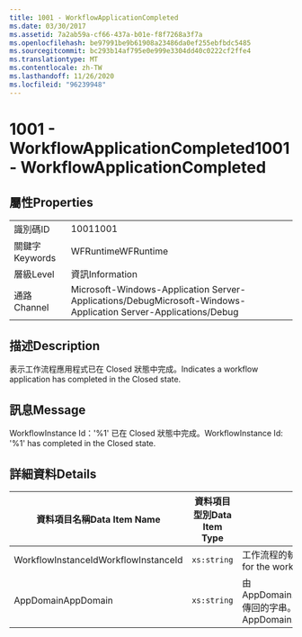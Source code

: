 ```yaml
---
title: 1001 - WorkflowApplicationCompleted
ms.date: 03/30/2017
ms.assetid: 7a2ab59a-cf66-437a-b01e-f8f7268a3f7a
ms.openlocfilehash: be97991be9b61908a23486da0ef255ebfbdc5485
ms.sourcegitcommit: bc293b14af795e0e999e3304dd40c0222cf2ffe4
ms.translationtype: MT
ms.contentlocale: zh-TW
ms.lasthandoff: 11/26/2020
ms.locfileid: "96239948"
---
```

# <a name="1001---workflowapplicationcompleted"></a><span data-ttu-id="974da-102">1001 - WorkflowApplicationCompleted</span><span class="sxs-lookup"><span data-stu-id="974da-102">1001 - WorkflowApplicationCompleted</span></span>

## <a name="properties"></a><span data-ttu-id="974da-103">屬性</span><span class="sxs-lookup"><span data-stu-id="974da-103">Properties</span></span>  
  
|||  
|-|-|  
|<span data-ttu-id="974da-104">識別碼</span><span class="sxs-lookup"><span data-stu-id="974da-104">ID</span></span>|<span data-ttu-id="974da-105">1001</span><span class="sxs-lookup"><span data-stu-id="974da-105">1001</span></span>|  
|<span data-ttu-id="974da-106">關鍵字</span><span class="sxs-lookup"><span data-stu-id="974da-106">Keywords</span></span>|<span data-ttu-id="974da-107">WFRuntime</span><span class="sxs-lookup"><span data-stu-id="974da-107">WFRuntime</span></span>|  
|<span data-ttu-id="974da-108">層級</span><span class="sxs-lookup"><span data-stu-id="974da-108">Level</span></span>|<span data-ttu-id="974da-109">資訊</span><span class="sxs-lookup"><span data-stu-id="974da-109">Information</span></span>|  
|<span data-ttu-id="974da-110">通路</span><span class="sxs-lookup"><span data-stu-id="974da-110">Channel</span></span>|<span data-ttu-id="974da-111">Microsoft-Windows-Application Server-Applications/Debug</span><span class="sxs-lookup"><span data-stu-id="974da-111">Microsoft-Windows-Application Server-Applications/Debug</span></span>|  
  
## <a name="description"></a><span data-ttu-id="974da-112">描述</span><span class="sxs-lookup"><span data-stu-id="974da-112">Description</span></span>  

 <span data-ttu-id="974da-113">表示工作流程應用程式已在 Closed 狀態中完成。</span><span class="sxs-lookup"><span data-stu-id="974da-113">Indicates a workflow application has completed in the Closed state.</span></span>  
  
## <a name="message"></a><span data-ttu-id="974da-114">訊息</span><span class="sxs-lookup"><span data-stu-id="974da-114">Message</span></span>  

 <span data-ttu-id="974da-115">WorkflowInstance Id：'%1' 已在 Closed 狀態中完成。</span><span class="sxs-lookup"><span data-stu-id="974da-115">WorkflowInstance Id: '%1' has completed in the Closed state.</span></span>  
  
## <a name="details"></a><span data-ttu-id="974da-116">詳細資料</span><span class="sxs-lookup"><span data-stu-id="974da-116">Details</span></span>  
  
|<span data-ttu-id="974da-117">資料項目名稱</span><span class="sxs-lookup"><span data-stu-id="974da-117">Data Item Name</span></span>|<span data-ttu-id="974da-118">資料項目型別</span><span class="sxs-lookup"><span data-stu-id="974da-118">Data Item Type</span></span>|<span data-ttu-id="974da-119">描述</span><span class="sxs-lookup"><span data-stu-id="974da-119">Description</span></span>|  
|--------------------|--------------------|-----------------|  
|<span data-ttu-id="974da-120">WorkflowInstanceId</span><span class="sxs-lookup"><span data-stu-id="974da-120">WorkflowInstanceId</span></span>|`xs:string`|<span data-ttu-id="974da-121">工作流程的執行個體 ID。</span><span class="sxs-lookup"><span data-stu-id="974da-121">The instance id for the workflow</span></span>|  
|<span data-ttu-id="974da-122">AppDomain</span><span class="sxs-lookup"><span data-stu-id="974da-122">AppDomain</span></span>|`xs:string`|<span data-ttu-id="974da-123">由 AppDomain.CurrentDomain.FriendlyName 傳回的字串。</span><span class="sxs-lookup"><span data-stu-id="974da-123">The string returned by AppDomain.CurrentDomain.FriendlyName.</span></span>|
